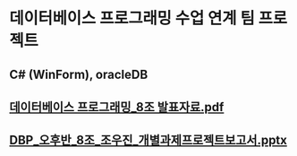 # 데이터베이스 프로그래밍 수업 연계 팀 프로젝트

## C# (WinForm), oracleDB

## [데이터베이스 프로그래밍_8조 발표자료.pdf](https://github.com/WOOJINCHO98/DatabaseWinformTeamPrj/files/10546184/_8.pdf)


## [DBP_오후반_8조_조우진_개별과제프로젝트보고서.pptx](https://github.com/WOOJINCHO98/DatabaseWinformTeamPrj/files/10546191/DBP_._8._._.pptx)